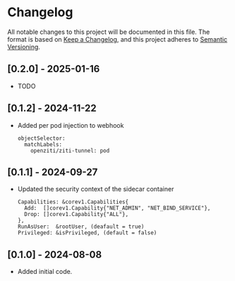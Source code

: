 # Changelog

All notable changes to this project will be documented in this file. The format is based on [Keep a Changelog](https://keepachangelog.com/en/1.0.0/), and this project adheres to [Semantic Versioning](https://semver.org/spec/v2.0.0.html).

## [0.2.0] - 2025-01-16

- TODO

## [0.1.2] - 2024-11-22

- Added per pod injection to webhook

  ```shell
  objectSelector:
    matchLabels:
      openziti/ziti-tunnel: pod
  ```

## [0.1.1] - 2024-09-27

- Updated the security context of the sidecar container

  ```shell
  Capabilities: &corev1.Capabilities{
    Add:  []corev1.Capability{"NET_ADMIN", "NET_BIND_SERVICE"},
    Drop: []corev1.Capability{"ALL"},
  },
  RunAsUser:  &rootUser, (deafault = true)
  Privileged: &isPrivileged, (default = false)
  ```

## [0.1.0] - 2024-08-08

- Added initial code.
